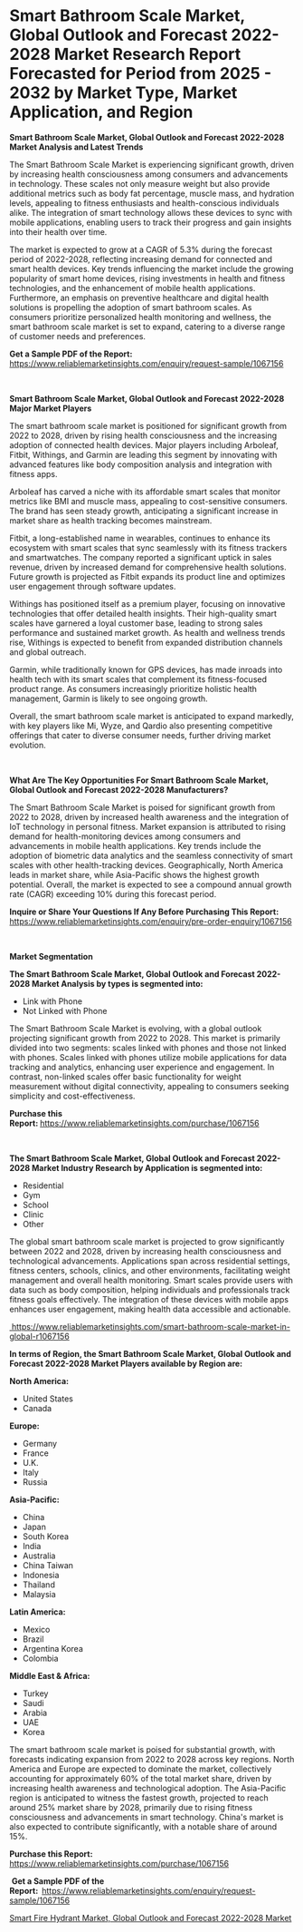 <p><h1>Smart Bathroom Scale Market, Global Outlook and Forecast 2022-2028 Market Research Report Forecasted for Period from 2025 -  2032 by Market Type, Market Application, and Region</h1></p><p><strong>Smart Bathroom Scale Market, Global Outlook and Forecast 2022-2028 Market Analysis and Latest Trends</strong></p>
<p><p>The Smart Bathroom Scale Market is experiencing significant growth, driven by increasing health consciousness among consumers and advancements in technology. These scales not only measure weight but also provide additional metrics such as body fat percentage, muscle mass, and hydration levels, appealing to fitness enthusiasts and health-conscious individuals alike. The integration of smart technology allows these devices to sync with mobile applications, enabling users to track their progress and gain insights into their health over time.</p><p>The market is expected to grow at a CAGR of 5.3% during the forecast period of 2022-2028, reflecting increasing demand for connected and smart health devices. Key trends influencing the market include the growing popularity of smart home devices, rising investments in health and fitness technologies, and the enhancement of mobile health applications. Furthermore, an emphasis on preventive healthcare and digital health solutions is propelling the adoption of smart bathroom scales. As consumers prioritize personalized health monitoring and wellness, the smart bathroom scale market is set to expand, catering to a diverse range of customer needs and preferences.</p></p>
<p><strong>Get a Sample PDF of the Report:&nbsp;</strong> <a href="https://www.reliablemarketinsights.com/enquiry/request-sample/1067156?utm_campaign=2891&utm_medium=2&utm_source=Github&utm_content=ia&utm_term=21032025&utm_id=smart-bathroom-scale-market-global-outlook-and-forecast-2022-2028">https://www.reliablemarketinsights.com/enquiry/request-sample/1067156</a></p>
<p>&nbsp;</p>
<p><strong>Smart Bathroom Scale Market, Global Outlook and Forecast 2022-2028 Major Market Players</strong></p>
<p><p>The smart bathroom scale market is positioned for significant growth from 2022 to 2028, driven by rising health consciousness and the increasing adoption of connected health devices. Major players including Arboleaf, Fitbit, Withings, and Garmin are leading this segment by innovating with advanced features like body composition analysis and integration with fitness apps.</p><p>Arboleaf has carved a niche with its affordable smart scales that monitor metrics like BMI and muscle mass, appealing to cost-sensitive consumers. The brand has seen steady growth, anticipating a significant increase in market share as health tracking becomes mainstream.</p><p>Fitbit, a long-established name in wearables, continues to enhance its ecosystem with smart scales that sync seamlessly with its fitness trackers and smartwatches. The company reported a significant uptick in sales revenue, driven by increased demand for comprehensive health solutions. Future growth is projected as Fitbit expands its product line and optimizes user engagement through software updates.</p><p>Withings has positioned itself as a premium player, focusing on innovative technologies that offer detailed health insights. Their high-quality smart scales have garnered a loyal customer base, leading to strong sales performance and sustained market growth. As health and wellness trends rise, Withings is expected to benefit from expanded distribution channels and global outreach.</p><p>Garmin, while traditionally known for GPS devices, has made inroads into health tech with its smart scales that complement its fitness-focused product range. As consumers increasingly prioritize holistic health management, Garmin is likely to see ongoing growth.</p><p>Overall, the smart bathroom scale market is anticipated to expand markedly, with key players like Mi, Wyze, and Qardio also presenting competitive offerings that cater to diverse consumer needs, further driving market evolution.</p></p>
<p>&nbsp;</p>
<p><strong>What Are The Key Opportunities For Smart Bathroom Scale Market, Global Outlook and Forecast 2022-2028 Manufacturers?</strong></p>
<p><p>The Smart Bathroom Scale Market is poised for significant growth from 2022 to 2028, driven by increased health awareness and the integration of IoT technology in personal fitness. Market expansion is attributed to rising demand for health-monitoring devices among consumers and advancements in mobile health applications. Key trends include the adoption of biometric data analytics and the seamless connectivity of smart scales with other health-tracking devices. Geographically, North America leads in market share, while Asia-Pacific shows the highest growth potential. Overall, the market is expected to see a compound annual growth rate (CAGR) exceeding 10% during this forecast period.</p></p>
<p><strong>Inquire or Share Your Questions If Any Before Purchasing This Report:</strong> <a href="https://www.reliablemarketinsights.com/enquiry/pre-order-enquiry/1067156?utm_campaign=2891&utm_medium=2&utm_source=Github&utm_content=ia&utm_term=21032025&utm_id=smart-bathroom-scale-market-global-outlook-and-forecast-2022-2028">https://www.reliablemarketinsights.com/enquiry/pre-order-enquiry/1067156</a></p>
<p>&nbsp;</p>
<p><strong>Market Segmentation</strong></p>
<p><strong>The Smart Bathroom Scale Market, Global Outlook and Forecast 2022-2028 Market Analysis by types is segmented into:</strong></p>
<p><ul><li>Link with Phone</li><li>Not Linked with Phone</li></ul></p>
<p><p>The Smart Bathroom Scale Market is evolving, with a global outlook projecting significant growth from 2022 to 2028. This market is primarily divided into two segments: scales linked with phones and those not linked with phones. Scales linked with phones utilize mobile applications for data tracking and analytics, enhancing user experience and engagement. In contrast, non-linked scales offer basic functionality for weight measurement without digital connectivity, appealing to consumers seeking simplicity and cost-effectiveness.</p></p>
<p><strong>Purchase this Report:&nbsp;</strong><a href="https://www.reliablemarketinsights.com/purchase/1067156?utm_campaign=2891&utm_medium=2&utm_source=Github&utm_content=ia&utm_term=21032025&utm_id=smart-bathroom-scale-market-global-outlook-and-forecast-2022-2028">https://www.reliablemarketinsights.com/purchase/1067156</a></p>
<p>&nbsp;</p>
<p><strong>The Smart Bathroom Scale Market, Global Outlook and Forecast 2022-2028 Market Industry Research by Application is segmented into:</strong></p>
<p><ul><li>Residential</li><li>Gym</li><li>School</li><li>Clinic</li><li>Other</li></ul></p>
<p><p>The global smart bathroom scale market is projected to grow significantly between 2022 and 2028, driven by increasing health consciousness and technological advancements. Applications span across residential settings, fitness centers, schools, clinics, and other environments, facilitating weight management and overall health monitoring. Smart scales provide users with data such as body composition, helping individuals and professionals track fitness goals effectively. The integration of these devices with mobile apps enhances user engagement, making health data accessible and actionable.</p></p>
<p><a href="https://www.reliablemarketinsights.com/smart-bathroom-scale-market-in-global-r1067156?utm_campaign=2891&utm_medium=2&utm_source=Github&utm_content=ia&utm_term=21032025&utm_id=smart-bathroom-scale-market-global-outlook-and-forecast-2022-2028">&nbsp;https://www.reliablemarketinsights.com/smart-bathroom-scale-market-in-global-r1067156</a></p>
<p><strong>In terms of Region, the Smart Bathroom Scale Market, Global Outlook and Forecast 2022-2028 Market Players available by Region are:</strong></p>
<p>
    <p> <strong> North America: </strong>
        <ul>
            <li>United States</li>
            <li>Canada</li>
        </ul>
        </p> 
    <p> <strong> Europe: </strong>
        <ul>
            <li>Germany</li>
            <li>France</li>
            <li>U.K.</li>
            <li>Italy</li>
            <li>Russia</li>
        </ul>
        </p> 
    <p> <strong> Asia-Pacific: </strong>
        <ul>
            <li>China</li>
            <li>Japan</li>
            <li>South Korea</li>
            <li>India</li>
            <li>Australia</li>
            <li>China Taiwan</li>
            <li>Indonesia</li>
            <li>Thailand</li>
            <li>Malaysia</li>
        </ul>
        </p> 
    <p> <strong> Latin America: </strong>
        <ul>
            <li>Mexico</li>
            <li>Brazil</li>
            <li>Argentina Korea</li>
            <li>Colombia</li>
        </ul>
        </p> 
    <p> <strong> Middle East & Africa: </strong>
        <ul>
            <li>Turkey</li>
            <li>Saudi</li>
            <li>Arabia</li>
            <li>UAE</li>
            <li>Korea</li>
        </ul>
    </p>
    </p>
<p><p>The smart bathroom scale market is poised for substantial growth, with forecasts indicating expansion from 2022 to 2028 across key regions. North America and Europe are expected to dominate the market, collectively accounting for approximately 60% of the total market share, driven by increasing health awareness and technological adoption. The Asia-Pacific region is anticipated to witness the fastest growth, projected to reach around 25% market share by 2028, primarily due to rising fitness consciousness and advancements in smart technology. China's market is also expected to contribute significantly, with a notable share of around 15%.</p></p>
<p><strong>Purchase this Report: </strong><a href="https://www.reliablemarketinsights.com/purchase/1067156?utm_campaign=2891&utm_medium=2&utm_source=Github&utm_content=ia&utm_term=21032025&utm_id=smart-bathroom-scale-market-global-outlook-and-forecast-2022-2028">https://www.reliablemarketinsights.com/purchase/1067156</a></p>
<p>&nbsp;<strong>Get a Sample PDF of the Report:&nbsp;&nbsp;</strong><a href="https://www.reliablemarketinsights.com/enquiry/request-sample/1067156?utm_campaign=2891&utm_medium=2&utm_source=Github&utm_content=ia&utm_term=21032025&utm_id=smart-bathroom-scale-market-global-outlook-and-forecast-2022-2028">https://www.reliablemarketinsights.com/enquiry/request-sample/1067156</a></p>
<p><strong></strong></p>
<p><p><a href="https://github.com/mriwacraane/Market-Research-Report-List-1/blob/main/smart-fire-hydrant-market-global-outlook-and-forecast-2022-2028-market.md?utm_campaign=2891&utm_medium=2&utm_source=Github&utm_content=ia&utm_term=21032025&utm_id=smart-bathroom-scale-market-global-outlook-and-forecast-2022-2028">Smart Fire Hydrant Market, Global Outlook and Forecast 2022-2028 Market</a></p></p>